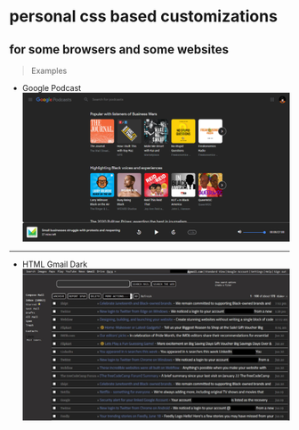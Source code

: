 # personal css based customizations
for some browsers and some websites
---


>Examples

* Google Podcast ![Custom Dark Mode](https://github.com/thatshubham/customizations/blob/master/misc/sa.png?raw=true)



---


* HTML Gmail Dark ![HTML Gmail Dark](https://github.com/thatshubham/customizations/blob/master/google/REcent.jpg?raw=true)

